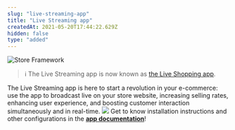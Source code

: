 ```yaml
---
slug: "live-streaming-app"
title: "Live Streaming app"
createdAt: 2021-05-20T17:44:22.629Z
hidden: false
type: "added"
---
```


![Store Framework](https://img.shields.io/badge/-Store%20Framework-red)

> ℹ️ The Live Streaming app is now known as [the Live Shopping app](https://apps.vtex.com/liveshopping/p).

The Live Streaming app is here to start a revolution in your e-commerce: use the app to broadcast live on your store website, increasing selling rates, enhancing user experience, and boosting customer interaction simultaneously and in real-time.
![](https://cdn.jsdelivr.net/gh/vtexdocs/dev-portal-content@readme-docs/docs/release-notes/90d592a-live-streaming-web_16.png)
Get to know installation instructions and other configurations in the [**app documentation**](https://developers.vtex.com/vtex-developer-docs/docs/vtexventures-livestreaming)!
